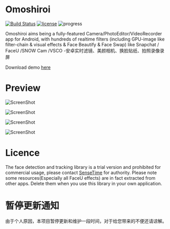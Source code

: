 # Omoshiroi
[![Build Status](https://travis-ci.org/Martin20150405/Omoshiroi.svg?branch=master)](https://travis-ci.org/Martin20150405/Omoshiroi) [![license](https://img.shields.io/github/license/mashape/apistatus.svg)](LECENSE)  ![progress](http://progressed.io/bar/56?title=Progress)

Omoshiroi aims being a fully-featured Camera/PhotoEditor/VideoRecorder app for Android, with hundreds of realtime filters (including GPU-image like filter-chain & visual effects & Face Beautify & Face Swap)  like Snapchat / FaceU /SNOW Cam /VSCO -安卓实时滤镜、美颜相机、换脸贴纸、拍照录像录屏 
 
Download demo [here](https://raw.githubusercontent.com/Martin20150405/Omoshiroi/master/app/app-release.apk)

# Preview
![ScreenShot](https://github.com/Martin20150405/Omoshiroi/blob/master/screenshots/camera_preview.png)

![ScreenShot](https://github.com/Martin20150405/Omoshiroi/blob/master/screenshots/camera_preview_2.png)

![ScreenShot](https://github.com/Martin20150405/Omoshiroi/blob/master/screenshots/demo_cap1.png)

![ScreenShot](https://github.com/Martin20150405/Omoshiroi/blob/master/screenshots/demo_cap2.png)


# Licence
The face detection and tracking library is a trial version and prohibited for commercial usage, please contact [SenseTime](https://www.sensetime.com/) for authority.
Please note some resources(Especially all FaceU effects) are in fact extracted from other apps. Delete them when you use this library in your own application.

# 暂停更新通知
由于个人原因，本项目暂停更新和维护一段时间，对于给您带来的不便还请谅解。